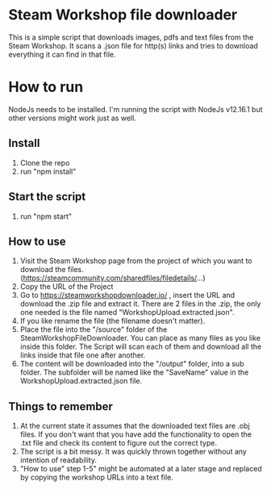 # Steam Workshop file downloader
This is a simple script that downloads images, pdfs and text files from the Steam Workshop. It scans a .json file for http(s) links and tries to download everything it can find in that file.

# How to run
NodeJs needs to be installed. I'm running the script with NodeJs v12.16.1 but other versions might work just as well.

## Install
1) Clone the repo
2) run "npm install"

## Start the script
1) run "npm start"

## How to use
1) Visit the Steam Workshop page from the project of which you want to download the files. (https://steamcommunity.com/sharedfiles/filedetails/...)
2) Copy the URL of the Project
3) Go to https://steamworkshopdownloader.io/ , insert the URL and download the .zip file and extract it. There are 2 files in the .zip, the only one needed is the file named "WorkshopUpload.extracted.json".
4) If you like rename the file (the filename doesn't matter).
5) Place the file into the "/source" folder of the SteamWorkshopFileDownloader. You can place as many files as you like inside this folder. The Script will scan each of them and download all the links inside that file one after another.
6) The content will be downloaded into the "/output" folder, into a sub folder. The subfolder will be named like the "SaveName" value in the WorkshopUpload.extracted.json file.

## Things to remember
1) At the current state it assumes that the downloaded text files are .obj files. If you don't want that you have add the functionality to open the .txt file and check its content to figure out the correct type.
2) The script is a bit messy. It was quickly thrown together without any intention of readability. 
3) "How to use" step 1-5" might be automated at a later stage and replaced by copying the workshop URLs into a text file.
